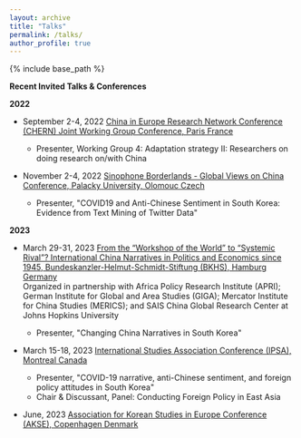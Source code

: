 ```yaml
---
layout: archive
title: "Talks"
permalink: /talks/
author_profile: true
---
```


{% include base_path %}

**Recent Invited Talks & Conferences**

**2022**

- September 2-4, 2022 [China in Europe Research Network Conference (CHERN) Joint Working Group Conference, Paris France](https://china-in-europe.net/chern-joint-working-group-conference-in-september-2022-at-inalco-paris/)   
   * Presenter, Working Group 4: Adaptation strategy II: Researchers on doing research on/with China

- November 2-4, 2022 [Sinophone Borderlands - Global Views on China Conference, Palacky University, Olomouc Czech](https://sinofon.cz/surveys/)  
   * Presenter, "COVID19 and Anti-Chinese Sentiment in South Korea: Evidence from Text Mining of Twitter Data"

**2023**

- March 29-31, 2023 [From the “Workshop of the World” to “Systemic Rival”? International China Narratives in Politics and Economics since 1945, Bundeskanzler-Helmut-Schmidt-Stiftung (BKHS), Hamburg Germany](https://www.helmut-schmidt.de/en/)   
Organized in partnership with Africa Policy Research Institute (APRI); German Institute for Global and Area Studies (GIGA); Mercator Institute for China Studies (MERICS); and SAIS China Global Research Center at Johns Hopkins University     
   * Presenter, "Changing China Narratives in South Korea"

- March 15-18, 2023 [International Studies Association Conference (IPSA), Montreal Canada](https://www.isanet.org/Conferences/ISA2023)
   * Presenter, "COVID-19 narrative, anti-Chinese sentiment, and foreign policy attitudes in South Korea"
   * Chair & Discussant, Panel: Conducting Foreign Policy in East Asia

- June, 2023 [Association for Korean Studies in Europe Conference (AKSE), Copenhagen Denmark](https://www.koreanstudies.eu/conferences/31st-akse-conference-copenhagen-denmark-22nd-25th-june-2023/)
